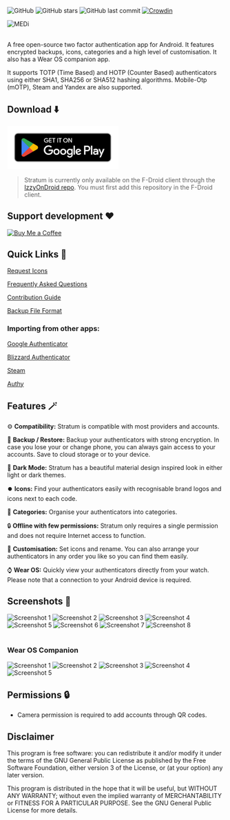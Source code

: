 ![GitHub](https://img.shields.io/github/license/stratumauth/app?style=flat)
![GitHub stars](https://img.shields.io/github/stars/stratumauth/app?style=flat)
![GitHub last commit](https://img.shields.io/github/last-commit/stratumauth/app?style=flat)
[![Crowdin](https://badges.crowdin.net/authenticator-pro/localized.svg)](https://crowdin.com/project/authenticator-pro)

![MEDi](./doc/RebrandingMaterial/Wordmark.png)
<br/><br/>

A free open-source two factor authentication app for Android. It features encrypted backups, icons, categories and a high level of customisation. It also has a Wear OS companion app.

It supports TOTP (Time Based) and HOTP (Counter Based) authenticators using either SHA1, SHA256 or SHA512 hashing algorithms. Mobile-Otp (mOTP), Steam and Yandex are also supported.

## Download ⬇️
[<img alt="Get it on Google Play" height="100" src="./doc/googleplay.png">](https://play.google.com/store/apps/details?id=com.stratumauth.app)

> Stratum is currently only available on the F-Droid client through the [IzzyOnDroid repo](https://apt.izzysoft.de/fdroid/). You must first add this repository in the F-Droid client.

## Support development ❤️
[<img alt="Buy Me a Coffee" height="100" src="./doc/buymeacoffee.png">](https://www.buymeacoffee.com/jamiemh)

## Quick Links 🔗

[Request Icons](https://github.com/stratumauth/app/issues/new?assignees=&labels=enhancement&template=icon_request.md&title=)
 
[Frequently Asked Questions](https://github.com/stratumauth/app/wiki#frequently-asked-questions)

[Contribution Guide](https://github.com/stratumauth/app/blob/master/CONTRIBUTING.md)

[Backup File Format](https://github.com/stratumauth/app/blob/master/doc/BACKUP_FORMAT.md)

### Importing from other apps:

[Google Authenticator](https://github.com/stratumauth/app/wiki/Importing-from-Google-Authenticator)

[Blizzard Authenticator](https://github.com/stratumauth/app/wiki/Importing-from-Blizzard-Authenticator)

[Steam](https://github.com/stratumauth/app/wiki/Importing-from-Steam)

[Authy](https://github.com/stratumauth/app/wiki/Importing-from-Authy)

## Features 🪄

⚙️ **Compatibility:** Stratum is compatible with most providers and accounts.
 
💾 **Backup / Restore:** Backup your authenticators with strong encryption. In case you lose your or change phone, you can always gain access to your accounts. Save to cloud storage or to your device.

🌙 **Dark Mode:** Stratum has a beautiful material design inspired look in either light or dark themes.

⏺️ **Icons:** Find your authenticators easily with recognisable brand logos and icons next to each code.

📂 **Categories:** Organise your authenticators into categories.

🔒 **Offline with few permissions:** Stratum only requires a single permission and does not require Internet access to function.

🎨 **Customisation:** Set icons and rename. You can also arrange your authenticators in any order you like so you can find them easily.

⌚ **Wear OS:** Quickly view your authenticators directly from your watch. Please note that a connection to your Android device is required.

## Screenshots 📱

![Screenshot 1](./doc/screenshot1.png)
![Screenshot 2](./doc/screenshot2.png)
![Screenshot 3](./doc/screenshot3.png)
![Screenshot 4](./doc/screenshot4.png)
![Screenshot 5](./doc/screenshot5.png)
![Screenshot 6](./doc/screenshot6.png)
![Screenshot 7](./doc/screenshot7.png)
![Screenshot 8](./doc/screenshot8.png)
<br/><br/>

### Wear OS Companion

![Screenshot 1](./doc/wearos_screenshot1.png)
![Screenshot 2](./doc/wearos_screenshot2.png)
![Screenshot 3](./doc/wearos_screenshot3.png)
![Screenshot 4](./doc/wearos_screenshot4.png)
![Screenshot 5](./doc/wearos_screenshot5.png)

## Permissions 🔒

* Camera permission is required to add accounts through QR codes.

## Disclaimer

This program is free software: you can redistribute it and/or modify it under the terms of the GNU General Public License as published by the Free Software Foundation, either version 3 of the License, or (at your option) any later version.

This program is distributed in the hope that it will be useful, but WITHOUT ANY WARRANTY; without even the implied warranty of MERCHANTABILITY or FITNESS FOR A PARTICULAR PURPOSE. See the GNU General Public License for more details.
